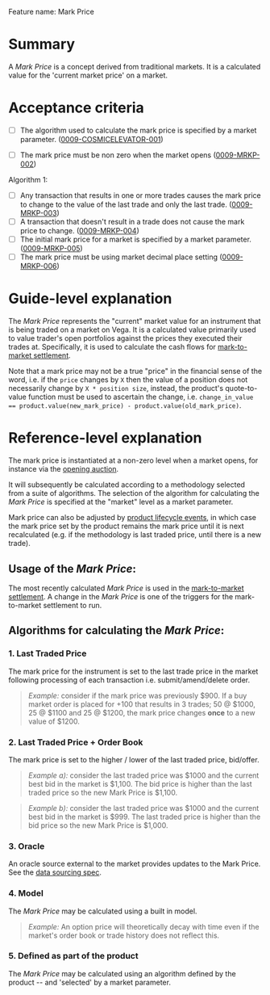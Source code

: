 Feature name: Mark Price
# Summary
A *Mark Price* is a concept derived from traditional markets.  It is a calculated value for the 'current market price' on a market.

# Acceptance criteria

- [ ] The algorithm used to calculate the mark price is specified by a market parameter.  (<a name="0009-COSMICELEVATOR-001" href="#0009-COSMICELEVATOR-001">0009-COSMICELEVATOR-001</a>)
- [ ] The mark price must be non zero when the market opens  (<a name="0009-MRKP-002" href="#0009-MRKP-002">0009-MRKP-002</a>)


Algorithm 1:

- [ ] Any transaction that results in one or more trades causes the mark price to change to the value of the last trade and only the last trade. (<a name="0009-MRKP-003" href="#0009-MRKP-003">0009-MRKP-003</a>)
- [ ] A transaction that doesn't result in a trade does not cause the mark price to change.  (<a name="0009-MRKP-004" href="#0009-MRKP-004">0009-MRKP-004</a>)
- [ ] The initial mark price for a market is specified by a market parameter.  (<a name="0009-MRKP-005" href="#0009-MRKP-005">0009-MRKP-005</a>)
- [ ] The mark price must be using market decimal place setting (<a name="0009-MRKP-006" href="#0009-MRKP-006">0009-MRKP-006</a>)

# Guide-level explanation
The *Mark Price* represents the "current" market value for an instrument that is being traded on a market on Vega. It is a calculated value primarily used to value trader's open portfolios against the prices they executed their trades at. Specifically, it is used to calculate the cash flows for [mark-to-market settlement](./0003-MTMK-mark_to_market_settlement.md).

Note that a mark price may not be a true "price" in the financial sense of the word, i.e. if the `price` changes by `X` then the value of a position does not necessarily change by `X * position size`, instead, the product's quote-to-value function must be used to ascertain the change, i.e. `change_in_value == product.value(new_mark_price) - product.value(old_mark_price)`.


# Reference-level explanation

The mark price is instantiated at a non-zero level when a market opens, for instance via the [opening auction](./0026-AUCT-auctions.md).

It will subsequently be calculated according to a methodology selected from a suite of algorithms. The selection of the algorithm for calculating the *Mark Price* is specified at the "market" level as a market parameter.

Mark price can also be adjusted by [product lifecycle events](./0051-PROD-product.md), in which case the mark price set by the product remains the mark price until it is next recalculated (e.g. if the methodology is last traded price, until there is a new trade).


## Usage of the *Mark Price*:
The most recently calculated *Mark Price* is used in the [mark-to-market settlement](./0003-MTMK-mark_to_market_settlement.md).  A change in the *Mark Price* is one of the triggers for the mark-to-market settlement to run.


## Algorithms for calculating the *Mark Price*:

 ### 1. Last Traded Price
 The mark price for the instrument is set to the last trade price in the market following processing of each transaction i.e. submit/amend/delete order.
 
 >*Example:* consider if the mark price was previously $900. If a buy market order is placed for +100 that results in 3 trades; 50 @ $1000, 25 @ $1100 and 25 @ $1200, the mark price changes **once** to a new value of $1200.

 ### 2. Last Traded Price + Order Book
The mark price is set to the higher / lower of the last traded price, bid/offer.

>*Example a):* consider the last traded price was $1000 and the current best bid in the market is $1,100. The bid price is higher than the last traded price so the new Mark Price is $1,100. 

>*Example b):* consider the last traded price was $1000 and the current best bid in the market is $999. The last traded price is higher than the bid price so the new Mark Price is $1,000. 

 ### 3. Oracle
 An oracle source external to the market provides updates to the Mark Price. See the [data sourcing spec](./0045-DSRC-data_sourcing.md).

 ### 4. Model
 The *Mark Price* may be calculated using a built in model.  
 
 >*Example:* An option price will theoretically decay with time even if the market's order book or trade history does not reflect this.

 ### 5. Defined as part of the product
  The *Mark Price* may be calculated using an algorithm defined by the product -- and 'selected' by a market parameter.

